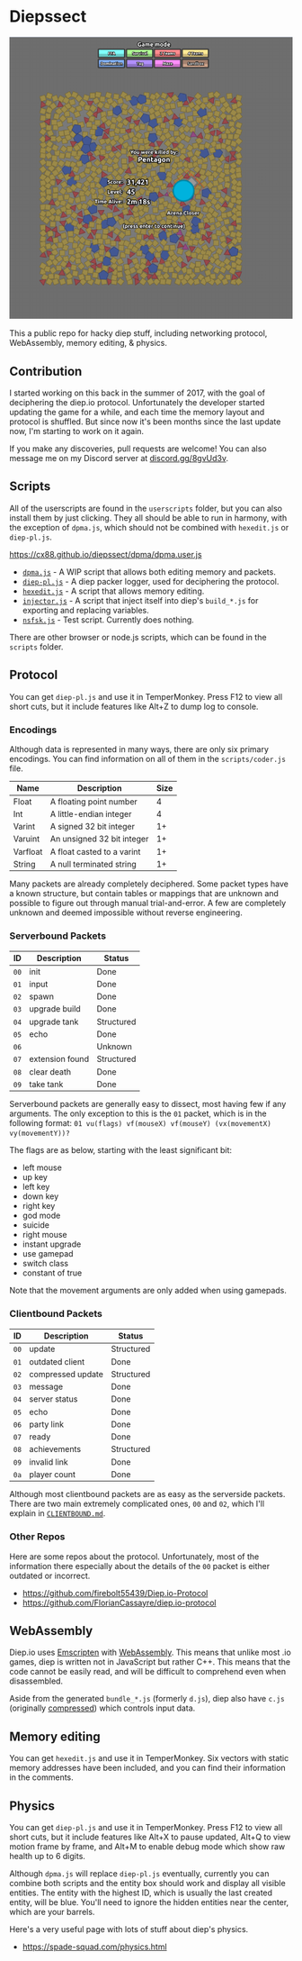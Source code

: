 # Diepssect

![Shapes. Lots of shapes.](images/shapes.png "Shapes. Lots of shapes.")

This a public repo for hacky diep stuff, including networking protocol, WebAssembly, memory editing, & physics.

## Contribution

I started working on this back in the summer of 2017, with the goal of deciphering the diep.io protocol. Unfortunately the developer started updating the game for a while, and each time the memory layout and protocol is shuffled. But since now it's been months since the last update now, I'm starting to work on it again.

If you make any discoveries, pull requests are welcome! You can also message me on my Discord server at [discord.gg/8gvUd3v](https://discordapp.com/invite/8gvUd3v).

## Scripts

All of the userscripts are found in the `userscripts` folder, but you can also install them by just clicking. They all should be able to run in harmony, with the exception of `dpma.js`, which should not be combined with `hexedit.js` or `diep-pl.js`.

https://cx88.github.io/diepssect/dpma/dpma.user.js

- [`dpma.js`](https://cx88.github.io/diepssect/dpma/dpma.user.js) - A WIP script that allows both editing memory and packets.
- [`diep-pl.js`](https://cx88.github.io/diepssect/userscripts/diep-pl.user.js) - A diep packer logger, used for deciphering the protocol.
- [`hexedit.js`](https://cx88.github.io/diepssect/userscripts/hexedit.user.js) - A script that allows memory editing.
- [`injector.js`](https://cx88.github.io/diepssect/userscripts/injector.user.js) - A script that inject itself into diep's `build_*.js` for exporting and replacing variables.
- [`nsfsk.js`](https://cx88.github.io/diepssect/userscripts/nsfsk.user.js) - Test script. Currently does nothing.

There are other browser or node.js scripts, which can be found in the `scripts` folder.

## Protocol

You can get `diep-pl.js` and use it in TemperMonkey. Press F12 to view all short cuts, but it include features like Alt+Z to dump log to console.

### Encodings

Although data is represented in many ways, there are only six primary encodings. You can find information on all of them in the `scripts/coder.js` file.

|   Name   |        Description         | Size |
|----------|----------------------------|------|
| Float    | A floating point number    | 4    |
| Int      | A little-endian integer    | 4    |
| Varint   | A signed 32 bit integer    | 1+   |
| Varuint  | An unsigned 32 bit integer | 1+   |
| Varfloat | A float casted to a varint | 1+   |
| String   | A null terminated string   | 1+   |

Many packets are already completely deciphered. Some packet types have a known structure, but contain tables or mappings that are unknown and possible to figure out through manual trial-and-error. A few are completely unknown and deemed impossible without reverse engineering.

### Serverbound Packets
|  ID  |   Description   |   Status   |
|------|-----------------|------------|
| `00` | init            | Done       |
| `01` | input           | Done       |
| `02` | spawn           | Done       |
| `03` | upgrade build   | Done       |
| `04` | upgrade tank    | Structured |
| `05` | echo            | Done       |
| `06` |                 | Unknown    |
| `07` | extension found | Structured |
| `08` | clear death     | Done       |
| `09` | take tank       | Done       |

Serverbound packets are generally easy to dissect, most having few if any arguments. The only exception to this is the `01` packet, which is in the following format: `01 vu(flags) vf(mouseX) vf(mouseY) (vx(movementX) vy(movementY))?`

The flags are as below, starting with the least significant bit:

- left mouse
- up key
- left key
- down key
- right key
- god mode
- suicide
- right mouse
- instant upgrade
- use gamepad
- switch class
- constant of true

Note that the movement arguments are only added when using gamepads.

### Clientbound Packets
|  ID  |    Description    |   Status   |
|------|-------------------|------------|
| `00` | update            | Structured |
| `01` | outdated client   | Done       |
| `02` | compressed update | Structured |
| `03` | message           | Done       |
| `04` | server status     | Done       |
| `05` | echo              | Done       |
| `06` | party link        | Done       |
| `07` | ready             | Done       |
| `08` | achievements      | Structured |
| `09` | invalid link      | Done       |
| `0a` | player count      | Done       |

Although most clientbound packets are as easy as the serverside packets. There are two main extremely complicated ones, `00` and `02`, which I'll explain in [`CLIENTBOUND.md`](CLIENTBOUND.md).

### Other Repos

Here are some repos about the protocol. Unfortunately, most of the information there especially about the details of the `00` packet is either outdated or incorrect.
- https://github.com/firebolt55439/Diep.io-Protocol
- https://github.com/FlorianCassayre/diep.io-protocol

## WebAssembly

Diep.io uses [Emscripten](https://github.com/kripken/emscripten) with [WebAssembly](https://webassembly.org/). This means that unlike most .io games, diep is written not in JavaScript but rather C++. This means that the code cannot be easily read, and will be difficult to comprehend even when disassembled.

Aside from the generated `bundle_*.js` (formerly `d.js`), diep also have `c.js` (originally [compressed](https://pastebin.com/4Q8vZsUC)) which controls input data.

## Memory editing

You can get `hexedit.js` and use it in TemperMonkey. Six vectors with static memory addresses have been included, and you can find their information in the comments.

## Physics

You can get `diep-pl.js` and use it in TemperMonkey. Press F12 to view all short cuts, but it include features like Alt+X to pause updated, Alt+Q to view motion frame by frame, and Alt+M to enable debug mode which show raw health up to 6 digits.

Although `dpma.js` will replace `diep-pl.js` eventually, currently you can combine both scripts and the entity box should work and display all visible entities. The entity with the highest ID, which is usually the last created entity, will be blue. You'll need to ignore the hidden entities near the center, which are your barrels.

Here's a very useful page with lots of stuff about diep's physics.
- https://spade-squad.com/physics.html
